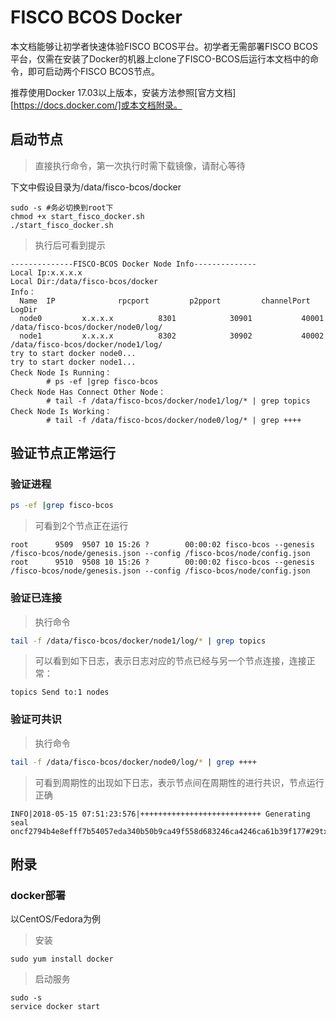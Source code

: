 # FISCO BCOS Docker


本文档能够让初学者快速体验FISCO BCOS平台。初学者无需部署FISCO BCOS平台，仅需在安装了Docker的机器上clone了FISCO-BCOS后运行本文档中的命令，即可启动两个FISCO BCOS节点。

推荐使用Docker 17.03以上版本，安装方法参照[官方文档][https://docs.docker.com/]或本文档附录。

## 启动节点

> 直接执行命令，第一次执行时需下载镜像，请耐心等待

下文中假设目录为/data/fisco-bcos/docker

```shell
sudo -s #务必切换到root下
chmod +x start_fisco_docker.sh
./start_fisco_docker.sh
```

> 执行后可看到提示

```log
--------------FISCO-BCOS Docker Node Info--------------
Local Ip:x.x.x.x
Local Dir:/data/fisco-bcos/docker
Info：
  Name  IP              rpcport         p2pport         channelPort     LogDir
  node0         x.x.x.x          8301            30901           40001           /data/fisco-bcos/docker/node0/log/
  node1         x.x.x.x          8302            30902           40002           /data/fisco-bcos/docker/node1/log/
try to start docker node0...
try to start docker node1...
Check Node Is Running：
        # ps -ef |grep fisco-bcos
Check Node Has Connect Other Node：
        # tail -f /data/fisco-bcos/docker/node1/log/* | grep topics
Check Node Is Working： 
        # tail -f /data/fisco-bcos/docker/node0/log/* | grep ++++
```

## 验证节点正常运行

### 验证进程

```sh
ps -ef |grep fisco-bcos
```

> 可看到2个节点正在运行

```
root      9509  9507 10 15:26 ?        00:00:02 fisco-bcos --genesis /fisco-bcos/node/genesis.json --config /fisco-bcos/node/config.json
root      9510  9508 10 15:26 ?        00:00:02 fisco-bcos --genesis /fisco-bcos/node/genesis.json --config /fisco-bcos/node/config.json
```

### 验证已连接

> 执行命令

```sh
tail -f /data/fisco-bcos/docker/node1/log/* | grep topics
```

> 可以看到如下日志，表示日志对应的节点已经与另一个节点连接，连接正常：

```
topics Send to:1 nodes
```

### 验证可共识

> 执行命令

```sh
tail -f /data/fisco-bcos/docker/node0/log/* | grep ++++
```

> 可看到周期性的出现如下日志，表示节点间在周期性的进行共识，节点运行正确

```
INFO|2018-05-15 07:51:23:576|+++++++++++++++++++++++++++ Generating seal oncf2794b4e8efff7b54057eda340b50b9ca49f558d683246ca4246ca61b39f177#29tx:0,maxtx:1000,tq.num=0time:1526370683576
```

## 附录

### docker部署

以CentOS/Fedora为例

> 安装

```shell
sudo yum install docker
```

> 启动服务

```shell
sudo -s
service docker start
```
